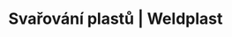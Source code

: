 ---
Link: "file:/Users/vinayakpatel/Downloads/www.weldplast.cz/sk/produkty/svarovani-plastu/stresni-hydroizolace/svarovaci-automaty"
product_name: "null"
product_id: "null"
title: "Svařování plastů | Weldplast"
product_desc: ""
product_specs: ""
product_downloads: ""
href: ""
accessories: ""
similar_products: ""
---